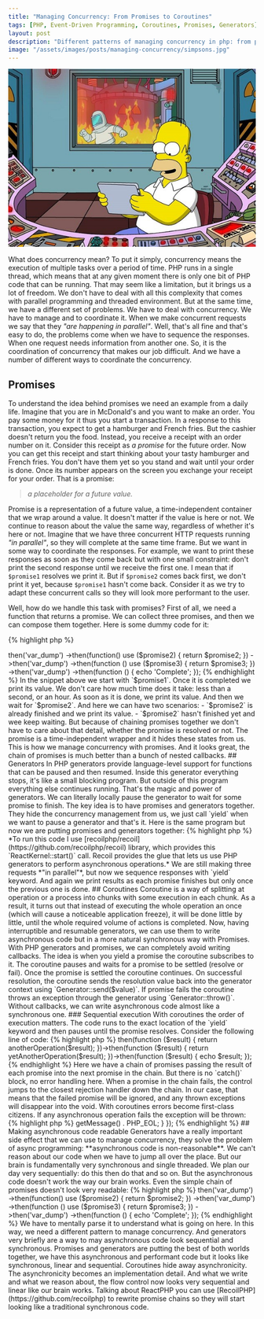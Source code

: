 ```yaml
---
title: "Managing Concurrency: From Promises to Coroutines"
tags: [PHP, Event-Driven Programming, Coroutines, Promises, Generators]
layout: post
description: "Different patterns of managing concurrency in php: from promises, generators, and coroutines"
image: "/assets/images/posts/managing-concurrency/simpsons.jpg"
---
```


<p class="text-center image">
    <img src="/assets/images/posts/managing-concurrency/simpsons.jpg">
</p>

What does concurrency mean? To put it simply, concurrency means the execution of multiple tasks over a period of time. PHP runs in a single thread, which means that at any given moment there is only one bit of PHP code that can be running. That may seem like a limitation, but it brings us a lot of freedom. We don't have to deal with all this complexity that comes with parallel programming and threaded environment. But at the same time, we have a different set of problems. We have to deal with concurrency. We have to manage and to coordinate it. When we make concurrent requests we say that they *"are happening in parallel"*. Well, that's all fine and that's easy to do, the problems come when we have to sequence the responses. When one request needs information from another one. So, it is the coordination of concurrency that makes our job difficult. And we have a number of different ways to coordinate the concurrency.

## Promises

To understand the idea behind promises we need an example from a daily life. Imagine that you are in McDonald's and you want to make an order. You pay some money for it thus you start a transaction. In a response to this transaction, you expect to get a hamburger and French fries. But the cashier doesn't return you the food. Instead, you receive a receipt with an order number on it. Consider this receipt as *a promise* for the future order. Now you can get this receipt and start thinking about your tasty hamburger and French fries. You don't have them yet so you stand and wait until your order is done. Once its number appears on the screen you exchange your receipt for your order. That is a promise:

>*a placeholder for a future value.*

Promise is a representation of a future value, a time-independent container that we wrap around a value. It doesn't matter if the value is here or not. We continue to reason about the value the same way, regardless of whether it's here or not. Imagine that we have three concurrent HTTP requests running *"in parallel"*, so they will complete at the same time frame. But we want in some way to coordinate the responses. For example, we want to print these responses as soon as they come back but with one small constraint: don't print the second response until we receive the first one. I mean that if `$promise1` resolves we print it. But if `$promise2` comes back first, we don't print it yet, because `$promise1` hasn't come back. Consider it as we try to adapt these concurrent calls so they will look more performant to the user.

Well, how do we handle this task with promises? First of all, we need a function that returns a promise. We can collect three promises, and then we can compose them together. Here is some dummy code for it:

{% highlight php %}
<?php
use React\Promise\Promise;

function fakeResponse(string $url, callable $callback) {
    $callback("response for $url");
}

function makeRequest(string $url) {
    return new Promise(function(callable $resolve) use ($url) {
        fakeResponse($url, $resolve);
    });
}
{% endhighlight %}

I have two functions here:
- `fakeResponse(string $url, callable $callback)` has a hardcoded response and resolve a specified callback with it.
- `makeRequest(string $url)` returns a promise that uses `fakeResponse()` to signal that the request is completed.

From the calling code we simply call `makeRequest()` function and receive back promises:

{% highlight php %}
<?php

$promise1 = makeRequest('url1');
$promise2 = makeRequest('url2');
$promise3 = makeRequest('url3');
{% endhighlight %}

It was easy, but now we need to somehow sequence these responses together. Once again, we want the second promise to be printed only once the first one is resolved. To handle that we can chain promises:

{% highlight php %}
<?php

$promise1
    ->then('var_dump')
    ->then(function() use ($promise2) {
        return $promise2;
    })
    ->then('var_dump')
    ->then(function () use ($promise3) {
        return $promise3;
    })
    ->then('var_dump')
    ->then(function () {
        echo 'Complete';
    });
{% endhighlight %}

In the snippet above we start with `$promise1`. Once it is completed we print its value. We don't care how much time does it take: less than a second, or an hour. As soon as it is done, we print its value. And then we wait for `$promise2`. And here we can have two scenarios:

- `$promise2` is already finished and we print its value.
- `$promise2` hasn't finished yet and wee keep waiting.

But because of chaining promises together we don't have to care about that detail, whether the promise is resolved or not. The promise is a time-independent wrapper and it hides these states from us.

This is how we manage concurrency with promises. And it looks great, the chain of promises is much better than a bunch of nested callbacks.

## Generators

In PHP generators provide language-level support for functions that can be paused and then resumed. Inside this generator everything stops, it's like a small blocking program. But outside of this program everything else continues running. That's the magic and power of generators. 

We can literally locally pause the generator to wait for some promise to finish. The key idea is to have promises and generators together. They hide the concurrency management from us, we just call `yield` when we want to pause a generator and that's it. Here is the same program but now we are putting promises and generators together:

{% highlight php %}
<?php

use Recoil\React\ReactKernel;

// ...

ReactKernel::start(function () {
    $promise1 = makeRequest('url1');
    $promise2 = makeRequest('url2');
    $promise3 = makeRequest('url3');

    var_dump(yield $promise1);
    var_dump(yield $promise2);
    var_dump(yield $promise3);
});
{% endhighlight %}

>*To run this code I use [recoilphp/recoil](https://github.com/recoilphp/recoil) library, which provides this `ReactKernel::start()` call. Recoil provides the glue that lets us use PHP generators to perform asynchronous operations.*

We are still making three requests *"in parallel"*, but now we sequence responses with `yield` keyword. And again we print results as each promise finishes but only once the previous one is done.

## Coroutines 

Coroutine is a way of splitting at operation or a process into chunks with some execution in each chunk. As a result, it turns out that instead of executing the whole operation an once (which will cause a noticeable application freeze), it will be done little by little, until the whole required volume of actions is completed.

Now, having interruptible and resumable generators, we can use them to write asynchronous code but in a more natural synchronous way with Promises. With PHP generators and promises, we can completely avoid writing callbacks. The idea is when you yield a promise the coroutine subscribes to it. The coroutine pauses and waits for a promise to be settled (resolve or fail). Once the promise is settled the coroutine continues. On successful resolution, the coroutine sends the resolution value back into the generator context using `Generator::send($value)`. If promise fails the coroutine throws an exception through the generator using `Generator::throw()`. Without callbacks, we can write asynchronous code almost like a synchronous one. 

### Sequential execution

With coroutines the order of execution matters. The code runs to the exact location of the `yield` keyword and then pauses until the promise resolves. Consider the following line of code:

{% highlight php %}
<?php

use Recoil\React\ReactKernel;

// ...

ReactKernel::start(function () {
    echo 'Response 1: ', yield makeRequest('url1'), PHP_EOL;
    echo 'Response 2: ', yield makeRequest('url2'), PHP_EOL;
    echo 'Response 3: ', yield makeRequest('url3'), PHP_EOL;
});
{% endhighlight %}

Here, the code will print `'Response 1: `, then it pauses and waits. Once the first promise from `makeRequest('url1')` is resolved we print its result and move to the next line.

### Errors handling

[Promises/A+](https://promisesaplus.com) standard for promises says that every promise has `then()` and `catch()` methods. This interface allows to chain promises and optionally catch errors. Consider this code:

{% highlight php %}
<?php

operation()->then(function ($result) {
    return anotherOperation($result);
})->then(function ($result) {
    return yetAnotherOperation($result);
})->then(function ($result) {
    echo $result;
});
{% endhighlight %}

Here we have a chain of promises passing the result of each promise into the next promise in the chain. But there is no `catch()` block, no error handling here. When a promise in the chain fails, the control jumps to the closest rejection handler down the chain. In our case, that means that the failed promise will be ignored, and any thrown exceptions will disappear into the void. With coroutines errors become first-class citizens. If any asynchronous operation fails the exception will be thrown:

{% highlight php %}
<?php

function failedOperation() {
    return new RejectedPromise(new RuntimeException('Something went wrong'));
}

ReactKernel::start(function () {
    try {
        yield failedOperation();
    } catch (Throwable $error) {
        echo $error->getMessage() . PHP_EOL;
    }
});
{% endhighlight %}

## Making asynchronous code readable

Generators have a really important side effect that we can use to manage concurrency, they solve the problem of async programming:  **asynchronous code is non-reasonable**. We can't reason about our code when we have to jump all over the place. But our brain is fundamentally very synchronous and single threaded. We plan our day very sequentially: do this then do that and so on. But the asynchronous code doesn't work the way our brain works. Even the simple chain of promises doesn't look very readable:

{% highlight php %}
<?php

$promise1
    ->then('var_dump')
    ->then(function() use ($promise2) {
        return $promise2;
    })
    ->then('var_dump')
    ->then(function () use ($promise3) {
        return $promise3;
    })
    ->then('var_dump')
    ->then(function () {
        echo 'Complete';
    });
{% endhighlight %}

We have to mentally parse it to understand what is going on here. In this way, we need a different pattern to manage concurrency. And generators very briefly are a way to may asynchronous code look sequential and synchronous.

Promises and generators are putting the best of both worlds together, we have this asynchronous and performant code but it looks like synchronous, linear and sequential. Coroutines hide away asynchronicity. The asynchronicity becomes an implementation detail. And what we write and what we reason about, the flow control now looks very sequential and linear like our brain works. 

Talking about ReactPHP you can use [RecoilPHP](https://github.com/recoilphp) to rewrite promise chains so they will start looking like a traditional synchronous code.
